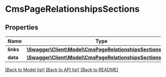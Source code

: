 # CmsPageRelationshipsSections

## Properties
Name | Type | Description | Notes
------------ | ------------- | ------------- | -------------
**links** | [**\Swagger\Client\Model\CmsPageRelationshipsSectionsLinks**](CmsPageRelationshipsSectionsLinks.md) |  | [optional] 
**data** | [**\Swagger\Client\Model\CmsPageRelationshipsSectionsData[]**](CmsPageRelationshipsSectionsData.md) |  | [optional] 

[[Back to Model list]](../../README.md#documentation-for-models) [[Back to API list]](../../README.md#documentation-for-api-endpoints) [[Back to README]](../../README.md)

